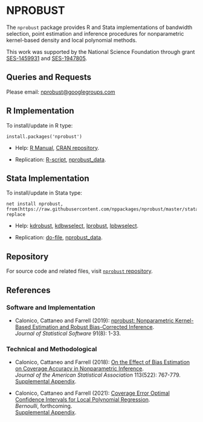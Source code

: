 # NPROBUST

The `nprobust` package provides R and Stata implementations of bandwidth selection, point estimation and inference procedures for nonparametric kernel-based density and local polynomial methods.

This work was supported by the National Science Foundation through grant [SES-1459931](https://www.nsf.gov/awardsearch/showAward?AWD_ID=1459931) and [SES-1947805](https://www.nsf.gov/awardsearch/showAward?AWD_ID=1947805).

## Queries and Requests

Please email: [nprobust@googlegroups.com](mailto:nprobust@googlegroups.com)

## R Implementation
To install/update in R type:
```
install.packages('nprobust')
```

- Help: [R Manual](https://cran.r-project.org/web/packages/nprobust/nprobust.pdf), [CRAN repository](https://cran.r-project.org/package=nprobust).

- Replication: [R-script](https://raw.githubusercontent.com/nppackages/nprobust/master/R/nprobust_illustration.R), [nprobust_data](https://raw.githubusercontent.com/nppackages/nprobust/master/R/nprobust_data.csv).

## Stata Implementation

To install/update in Stata type:
```
net install nprobust, from(https://raw.githubusercontent.com/nppackages/nprobust/master/stata) replace
```

- Help: [kdrobust](https://raw.githubusercontent.com/nppackages/nprobust/master/stata/kdrobust.pdf), [kdbwselect](https://raw.githubusercontent.com/nppackages/nprobust/master/stata/kdbwselect.pdf), [lprobust](https://raw.githubusercontent.com/nppackages/nprobust/master/stata/lprobust.pdf), [lpbwselect](https://raw.githubusercontent.com/nppackages/nprobust/master/stata/lpbwselect.pdf).

- Replication: [do-file](https://raw.githubusercontent.com/nppackages/nprobust/master/stata/nprobust_illustration.do), [nprobust_data](https://raw.githubusercontent.com/nppackages/nprobust/master/stata/nprobust_data.dta).

## Repository

For source code and related files, visit [`nprobust` repository](https://github.com/nppackages/nprobust/).


## References

### Software and Implementation

- Calonico, Cattaneo and Farrell (2019): [nprobust: Nonparametric Kernel-Based Estimation and Robust Bias-Corrected Inference](https://nppackages.github.io/references/Calonico-Cattaneo-Farrell_2019_JSS.pdf).<br>
_Journal of Statistical Software_ 91(8): 1-33.

### Technical and Methodological

- Calonico, Cattaneo and Farrell (2018): [On the Effect of Bias Estimation on Coverage Accuracy in Nonparametric Inference](https://nppackages.github.io/references/Calonico-Cattaneo-Farrell_2018_JASA.pdf).<br>
_Journal of the American Statistical Association_ 113(522): 767-779.<br>
[Supplemental Appendix](https://nppackages.github.io/references/Calonico-Cattaneo-Farrell_2018_JASA--Supplement.pdf).

- Calonico, Cattaneo and Farrell (2021): [Coverage Error Optimal Confidence Intervals for Local Polynomial Regression](https://nppackages.github.io/references/Calonico-Cattaneo-Farrell_2021_Bernoulli.pdf).<br>
_Bernoulli_, forthcoming.<br>
[Supplemental Appendix](https://nppackages.github.io/references/Calonico-Cattaneo-Farrell_2021_Bernoulli--Supplement.pdf).

<br><br>
